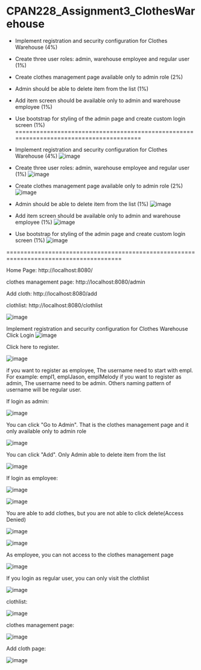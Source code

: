 # CPAN228_Assignment3_ClothesWarehouse

- Implement registration and security configuration for Clothes Warehouse (4%) 
- Create three user roles: admin, warehouse employee and regular user (1%)
- Create clothes management page available only to admin role (2%)
- Admin should be able to delete item from the list (1%) 
- Add item screen should be available only to admin and warehouse employee (1%) 
- Use bootstrap for styling of the admin page and create custom login screen (1%)
=======================================================================================

- Implement registration and security configuration for Clothes Warehouse (4%) 
![image](https://user-images.githubusercontent.com/32995324/228923052-0a2f6bc9-e4ab-474f-9859-3bab357e85f6.png)

- Create three user roles: admin, warehouse employee and regular user (1%)
![image](https://user-images.githubusercontent.com/32995324/228923120-c3a26794-4041-4e69-bafe-49647c2c1064.png)


- Create clothes management page available only to admin role (2%)
![image](https://user-images.githubusercontent.com/32995324/228923668-1c0d5b2e-0e7f-4383-b5c9-3f320b4df7df.png)


- Admin should be able to delete item from the list (1%) 
![image](https://user-images.githubusercontent.com/32995324/228923219-bbd0a283-92d9-46a4-9bc3-3f17bd054fb4.png)


- Add item screen should be available only to admin and warehouse employee (1%) 
![image](https://user-images.githubusercontent.com/32995324/228923705-6f341617-018c-4aaf-a5ce-45974d2b122e.png)


- Use bootstrap for styling of the admin page and create custom login screen (1%)
![image](https://user-images.githubusercontent.com/32995324/228923886-362e5e00-3d2b-436f-a246-7ab760bbf11a.png)


=======================================================================================



Home Page: http://localhost:8080/

clothes management page: http://localhost:8080/admin

Add cloth: http://localhost:8080/add

clothlist: http://localhost:8080/clothlist

![image](https://user-images.githubusercontent.com/32995324/228916517-3685eb17-d0ec-46e3-a67e-f286ec72ace0.png)

Implement registration and security configuration for Clothes Warehouse
Click Login
![image](https://user-images.githubusercontent.com/32995324/228916592-5a1eab20-327d-43d4-846d-8cf933071e8c.png)

Click here to register.

![image](https://user-images.githubusercontent.com/32995324/228918739-7deffb8f-f27a-432e-837a-294b89d59509.png)


if you want to register as employee, The username need to start with empl. For example: empl1, emplJason, emplMelody
if you want to register as admin, The username need to be admin. Others naming pattern of username will be regular user.

If login as admin:

![image](https://user-images.githubusercontent.com/32995324/228916808-f81e92a1-addf-4a61-817a-302a6b9e790c.png)

You can click "Go to Admin". That is the clothes management page and it only available only to admin role

![image](https://user-images.githubusercontent.com/32995324/228916958-65cc98f6-0073-4028-be53-7e824c60b50a.png)

You can click "Add". Only Admin able to delete item from the list

![image](https://user-images.githubusercontent.com/32995324/228917041-d52ec827-542b-4198-9e78-6a7a00aac05f.png)

If login as employee:

![image](https://user-images.githubusercontent.com/32995324/228917401-e6147a6d-2584-4275-b6be-dbbd7e11af1d.png)

![image](https://user-images.githubusercontent.com/32995324/228917732-52a63510-86c5-4ad6-add4-a307790f6e1b.png)

You are able to add clothes, but you are not able to click delete(Access Denied)

![image](https://user-images.githubusercontent.com/32995324/228917687-e699a2db-573b-4001-8ba7-5be0a10f468d.png)


![image](https://user-images.githubusercontent.com/32995324/228917605-28e1d546-da8f-429f-b8f4-3d2b741e2890.png)

As employee, you can not access to the clothes management page

![image](https://user-images.githubusercontent.com/32995324/228917997-ea07ca41-281a-4979-9a15-436d9f9e3935.png)

If you login as regular user, you can only visit the clothlist

![image](https://user-images.githubusercontent.com/32995324/228918488-784db9cc-81be-431d-80af-7b4e840821f6.png)

clothlist:

![image](https://user-images.githubusercontent.com/32995324/228918344-748eb85e-fa43-41c3-9f8f-25a3565a26b9.png)

clothes management page:

![image](https://user-images.githubusercontent.com/32995324/228918411-3e240858-93d5-4c18-8704-d53b6edd9228.png)

Add cloth page:

![image](https://user-images.githubusercontent.com/32995324/228918373-d6119d4e-c7c6-4b80-8af5-b22de2865ee0.png)

